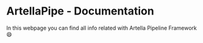 # ArtellaPipe - Documentation

In this webpage you can find all info related with Artella Pipeline Framework :smile: